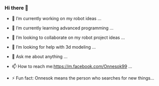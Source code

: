 ### Hi there 👋

<!--
**Onnesok/Onnesok** is a ✨ _special_ ✨ repository because its `README.md` (this file) appears on your GitHub profile.

Here are some ideas to get you started:
-->

- 🔭 I’m currently working on my robot ideas  ...
- 🌱 I’m currently learning advanced programming ...
- 👯 I’m looking to collaborate on my robot project ideas ...
- 🤔 I’m looking for help with 3d modeling ...
- 💬 Ask me about anything ...
- 📫 How to reach me:https://m.facebook.com/Onnesok99 ...

- ⚡ Fun fact: Onnesok means the person who searches for new things...

